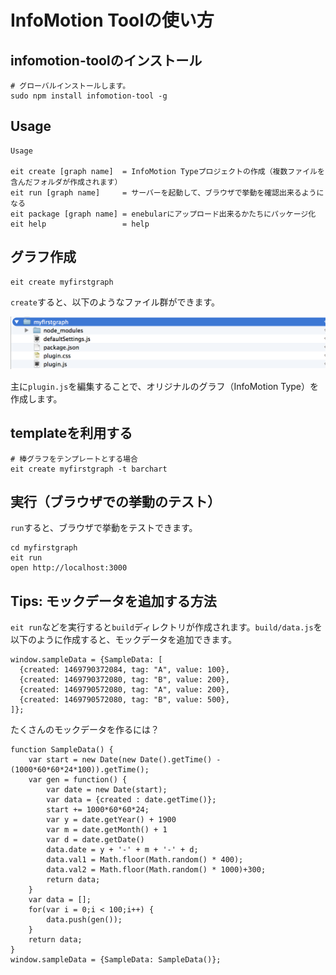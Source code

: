 InfoMotion Toolの使い方
===================

infomotion-toolのインストール
----------------------

```
# グローバルインストールします。
sudo npm install infomotion-tool -g
```

Usage
-----

```
Usage

eit create [graph name]  = InfoMotion Typeプロジェクトの作成（複数ファイルを含んだフォルダが作成されます）
eit run [graph name]     = サーバーを起動して、ブラウザで挙動を確認出来るようになる
eit package [graph name] = enebularにアップロード出来るかたちにパッケージ化
eit help                 = help
```

グラフ作成
-----

```
eit create myfirstgraph
```

`create`すると、以下のようなファイル群ができます。

![](/public/images/developers/enebular-developers-infomotion-type-directory.png)

主に`plugin.js`を編集することで、オリジナルのグラフ（InfoMotion Type）を作成します。

templateを利用する
-------------

```
# 棒グラフをテンプレートとする場合
eit create myfirstgraph -t barchart
```

実行（ブラウザでの挙動のテスト）
----------------

`run`すると、ブラウザで挙動をテストできます。

```
cd myfirstgraph
eit run
open http://localhost:3000
```

Tips: モックデータを追加する方法
-------------------

`eit run`などを実行すると`build`ディレクトリが作成されます。`build/data.js`を以下のように作成すると、モックデータを追加できます。

```
window.sampleData = {SampleData: [
  {created: 1469790372084, tag: "A", value: 100},
  {created: 1469790372080, tag: "B", value: 200},
  {created: 1469790572080, tag: "A", value: 200},
  {created: 1469790572080, tag: "B", value: 500},
]};
```

たくさんのモックデータを作るには？

```
function SampleData() {
    var start = new Date(new Date().getTime() - (1000*60*60*24*100)).getTime();
    var gen = function() {
        var date = new Date(start);
        var data = {created : date.getTime()};
        start += 1000*60*60*24;
        var y = date.getYear() + 1900
        var m = date.getMonth() + 1
        var d = date.getDate()
        data.date = y + '-' + m + '-' + d;
        data.val1 = Math.floor(Math.random() * 400);
        data.val2 = Math.floor(Math.random() * 1000)+300;
        return data;
    }
    var data = [];
    for(var i = 0;i < 100;i++) {
        data.push(gen());
    }
    return data;
}
window.sampleData = {SampleData: SampleData()};
```